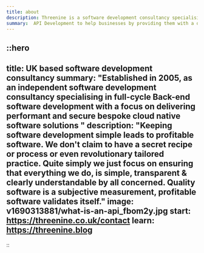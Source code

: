 ```yaml
---
title: about
description: Threenine is a software development consultancy specialising in back-end software development for web, mobile & bitcoin based solutions
summary:  API Development to help businesses by providing them with a dependable, performant API infrastructure.
---
```


::hero 
---
title: UK based software development consultancy
summary: "Established in 2005, as an independent software development consultancy specialising in full-cycle Back-end software development with a focus on delivering performant and secure bespoke cloud native software solutions "
description: "Keeping software development simple leads to profitable software. We don't claim to have a secret recipe or process or even revolutionary tailored practice. Quite simply we just focus 
on ensuring that everything we do, is simple, transparent & clearly understandable by all concerned. Quality software is a subjective measurement, profitable software validates itself."
image: v1690313881/what-is-an-api_fbom2y.jpg
start: https://threenine.co.uk/contact
learn: https://threenine.blog
---
::